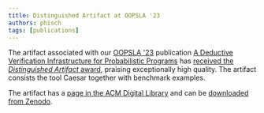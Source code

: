 ```yaml
---
title: Distinguished Artifact at OOPSLA '23 
authors: phisch
tags: [publications]
---
```



The artifact associated with our [OOPSLA '23](https://2023.splashcon.org/track/splash-2023-oopsla) publication [A Deductive Verification Infrastructure for Probabilistic Programs](https://doi.org/10.1145/3622870) has [received the *Distinguished Artifact* award](https://2023.splashcon.org/track/splash-2023-Artifacts#distinguished-artifacts), praising exceptionally high quality.
The artifact consists the tool Caesar together with benchmark examples.

The artifact has a [page in the ACM Digital Library](https://dl.acm.org/do/10.5281/zenodo.8146987/full/) and can be [downloaded from Zenodo](https://zenodo.org/records/8146987).
